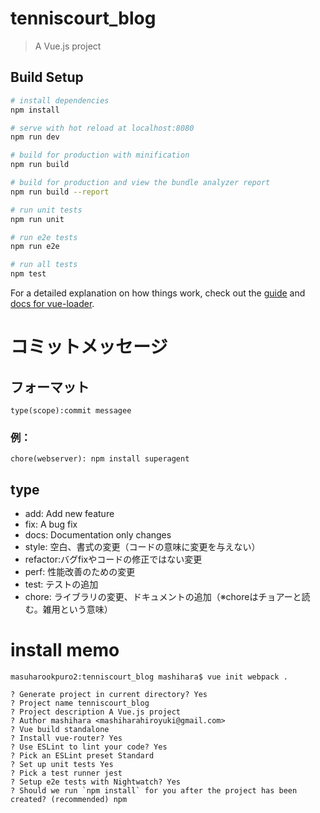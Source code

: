 # tenniscourt_blog

> A Vue.js project

## Build Setup

``` bash
# install dependencies
npm install

# serve with hot reload at localhost:8080
npm run dev

# build for production with minification
npm run build

# build for production and view the bundle analyzer report
npm run build --report

# run unit tests
npm run unit

# run e2e tests
npm run e2e

# run all tests
npm test
```

For a detailed explanation on how things work, check out the [guide](http://vuejs-templates.github.io/webpack/) and [docs for vue-loader](http://vuejs.github.io/vue-loader).

# コミットメッセージ
## フォーマット
```
type(scope):commit messagee
```
### 例：
```
chore(webserver): npm install superagent
```

## type
- add: Add new feature
- fix: A bug fix
- docs: Documentation only changes
- style: 空白、書式の変更（コードの意味に変更を与えない）
- refactor:バグfixやコードの修正ではない変更
- perf: 性能改善のための変更
- test: テストの追加
- chore: ライブラリの変更、ドキュメントの追加（※choreはチョアーと読む。雑用という意味）

# install memo
```
masuharookpuro2:tenniscourt_blog mashihara$ vue init webpack .

? Generate project in current directory? Yes
? Project name tenniscourt_blog
? Project description A Vue.js project
? Author mashihara <mashiharahiroyuki@gmail.com>
? Vue build standalone
? Install vue-router? Yes
? Use ESLint to lint your code? Yes
? Pick an ESLint preset Standard
? Set up unit tests Yes
? Pick a test runner jest
? Setup e2e tests with Nightwatch? Yes
? Should we run `npm install` for you after the project has been created? (recommended) npm
```
